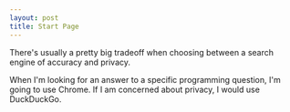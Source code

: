 ```yaml
---
layout: post
title: Start Page
---
```


There's usually a pretty big tradeoff when choosing between a search engine of accuracy and privacy.

When I'm looking for an answer to a specific programming question, I'm going to use Chrome. If I am concerned about privacy, I would use DuckDuckGo.
